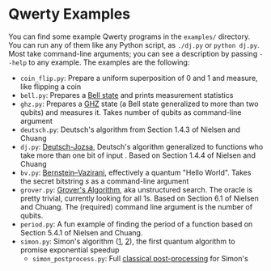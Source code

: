 Qwerty Examples
===============

You can find some example Qwerty programs in the `examples/` directory. You can
run any of them like any Python script, as `./dj.py` or `python dj.py`. Most
take command-line arguments; you can see a description by passing `--help` to
any example. The examples are the following:

* `coin_flip.py`: Prepare a uniform superposition of 0 and 1 and measure, like
  flipping a coin
* `bell.py`: Prepares a [Bell state][1] and prints measurement statistics
* `ghz.py`: Prepares a [GHZ][2] state (a Bell state generalized to more than
  two qubits) and measures it. Takes number of qubits as command-line argument
* `deutsch.py`: Deutsch's algorithm from Section 1.4.3 of Nielsen and Chuang
* `dj.py`: [Deutsch-Jozsa][3], Deutsch's algorithm generalized to functions
  who take more than one bit of input . Based on Section 1.4.4 of Nielsen and
  Chuang
* `bv.py`: [Bernstein–Vazirani][4], effectively a quantum "Hello World".
  Takes the secret bitstring $s$ as a command-line argument
* `grover.py`: [Grover's Algorithm][5], aka unstructured search. The
  oracle is pretty trivial, currently looking for all 1s. Based on Section
  6.1 of Nielsen and Chuang. The (required) command line argument is the
  number of qubits.
* `period.py`: A fun example of finding the period of a function based on
  Section 5.4.1 of Nielsen and Chuang.
* `simon.py`: Simon's algorithm ([1][6], [2][7]), the first quantum algorithm
  to promise exponential speedup
  * `simon_postprocess.py`: Full [classical post-processing][8] for Simon's

[1]: https://en.wikipedia.org/wiki/Bell_state
[2]: https://en.wikipedia.org/wiki/Greenberger%E2%80%93Horne%E2%80%93Zeilinger_state
[3]: https://en.wikipedia.org/wiki/Deutsch%E2%80%93Jozsa_algorithm
[4]: https://en.wikipedia.org/wiki/Bernstein%E2%80%93Vazirani_algorithm
[5]: https://en.wikipedia.org/wiki/Grover%27s_algorithm
[6]: https://en.wikipedia.org/wiki/Simon%27s_problem
[7]: https://www.cs.cmu.edu/~odonnell/quantum15/lecture06.pdf
[8]: https://quantumcomputing.stackexchange.com/a/29407/13156
